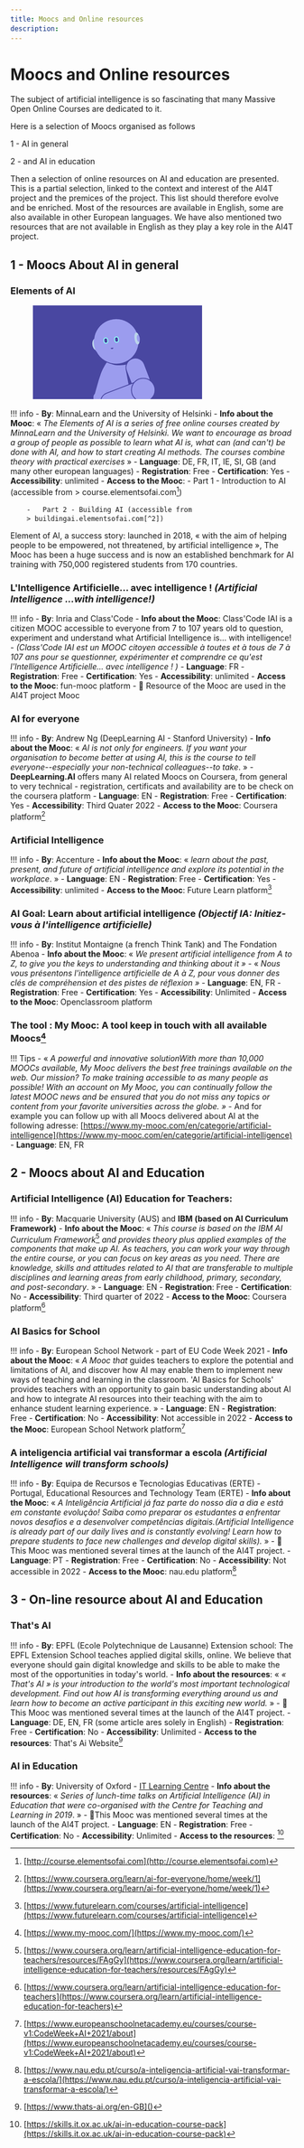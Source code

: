 ```yaml
---
title: Moocs and Online resources
description:
---
```

# Moocs and Online resources
The subject of artificial intelligence is so fascinating that many Massive Open Online Courses are dedicated to it.


Here is a selection of Moocs organised as follows

1 - AI in general

2 - and AI in education

Then a selection of online resources on AI and education are presented. This is a partial selection, linked to the context and interest of the AI4T project and the premices of the project. This list should therefore evolve and be enriched. Most of the resources are available in English, some are also available in other European languages. We have also mentioned two resources that are not available in English as they play a key role in the AI4T project.

## 1 - Moocs About AI in general

### **Elements of AI**
<figure>
	 <img src="Images/Elements-of-AI-visual-2.png" />
	 <figcaption> </figcaption>
</figure>

!!! info
    -   **By**: MinnaLearn and the University of Helsinki
    -   **Info about the Mooc**: « *The Elements of AI is a series of free online courses created by MinnaLearn and the University of Helsinki. We want to encourage as broad a group of people as possible to learn what AI is, what can (and can't) be done with AI, and how to start creating AI methods. The courses combine theory with practical exercises* »
    -   **Language**: DE, FR, IT, IE, SI, GB (and many other european languages)
    -   **Registration**: Free
    -   **Certification**: Yes
    -   **Accessibility**: unlimited
    -   **Access to the Mooc**:
        -   Part 1 - Introduction to AI (accessible from
        > course.elementsofai.com[^1])

        -   Part 2 - Building AI (accessible from
        > buildingai.elementsofai.com[^2])

Element of AI, a success story: launched in 2018, « with the aim of
helping people to be empowered, not threatened, by artificial
intelligence », The Mooc has been a huge success and is now an
established benchmark for AI training with 750,000 registered students
from 170 countries.



### L'Intelligence Artificielle... avec intelligence ! *(Artificial Intelligence ...with intelligence!)*

!!! info
    -   **By**: Inria and Class'Code
    -   **Info about the Mooc**: Class'Code IAI is a citizen MOOC accessible to everyone from 7 to 107 years old to question, experiment and understand what Artificial Intelligence is... with intelligence! - *(Class'Code IAI est un MOOC citoyen accessible à toutes et à tous de 7 à 107 ans pour se questionner, expérimenter et comprendre ce qu'est l'Intelligence Artificielle... avec intelligence ! )*
    -   **Language**: FR
    -   **Registration**: Free
    -   **Certification**: Yes
    -   **Accessibility**: unlimited
    -   **Access to the Mooc**: fun-mooc platform
		- 	🚀 Resource of the Mooc are used in the AI4T project Mooc


### AI for everyone
!!! info
    -   **By**: Andrew Ng (DeepLearning AI - Stanford University)
    -   **Info about the Mooc**:   « *AI is not only for engineers. If you want your organisation to become better at using AI, this is the course to tell everyone--especially your non-technical colleagues--to take*. »
		- 	**DeepLearning.AI** offers many AI related Moocs on Coursera, from general to very technical - registration, certificats and availability are to be check on the coursera platform
    -   **Language**: EN
    -   **Registration**: Free
    -   **Certification**: Yes
    -   **Accessibility**: Third Quater 2022
    -   **Access to the Mooc**: Coursera platform[^4]



### Artificial Intelligence
!!! info
    -   **By**: Accenture
    -   **Info about the Mooc**:   « *learn about the past, present, and future of artificial intelligence and explore its potential in the workplace*. »
    -   **Language**: EN
    -   **Registration**: Free
    -   **Certification**: Yes
    -   **Accessibility**: unlimited
    -   **Access to the Mooc**: Future Learn platform[^5]



### AI Goal: Learn about artificial intelligence *(Objectif IA: Initiez-vous à l'intelligence artificielle)*

!!! info
    -   **By**: Institut Montaigne (a french Think Tank) and The Fondation Abenoa
    -   **Info about the Mooc**:   « *We present artificial intelligence from A to Z, to give you the keys to understanding and thinking about it » -* « *Nous vous présentons l'intelligence artificielle de A à Z, pour vous donner des clés de compréhension et des pistes de réflexion »*
    -   **Language**: EN, FR
    -   **Registration**: Free
    -   **Certification**: Yes
    -   **Accessibility**: Unlimited
    -   **Access to the Mooc**: Openclassroom platform

### The tool : My Mooc: A tool keep in touch with all available Moocs[^8]

!!! Tips
    -   « *A powerful and innovative solutionWith more than 10,000 MOOCs available, My Mooc delivers the best free trainings available on the web. Our mission? To make training accessible to as many people as possible! With an account on My Mooc, you can continually follow the latest MOOC news and be ensured that you do not miss any topics or content from your favorite universities across the globe. »*
		- And for example you can follow up with all Moocs delivered about AI at the following adresse: [https://www.my-mooc.com/en/categorie/artificial-intelligence](https://www.my-mooc.com/en/categorie/artificial-intelligence)
		- **Language**: EN, FR

## 2 - Moocs about AI and Education

###  **Artificial Intelligence (AI) Education for Teachers:**

!!! info
    -   **By**: Macquarie University (AUS) and **IBM (based on AI Curriculum Framework)**
    -   **Info about the Mooc**:  « *This course is based on the IBM AI Curriculum Framework*[^9] *and provides theory plus applied examples of the components that make up AI. As teachers, you can work your way through the entire course, or you can focus on key areas as you need. There are knowledge, skills and attitudes related to AI that are transferable to multiple disciplines and learning areas from early childhood, primary, secondary, and post-secondary*. »
    -   **Language**: EN
    -   **Registration**: Free
    -   **Certification**: No
    -   **Accessibility**: Third quarter of 2022
    -   **Access to the Mooc**: Coursera platform[^10]


### **AI Basics for School**

!!! info
    -   **By**: European School Network - part of EU Code Week 2021
    -   **Info about the Mooc**:  « *A Mooc that* guides teachers to explore the potential and limitations of AI, and discover how AI may enable them to implement new ways of teaching and learning in the classroom. 'AI Basics for Schools' provides teachers with an opportunity to gain basic understanding about AI and how to integrate AI resources into their teaching with the aim to enhance student learning experience. »
    -   **Language**: EN
    -   **Registration**: Free
    -   **Certification**: No
    -   **Accessibility**: Not accessible in 2022
    -   **Access to the Mooc**: European School Network platform[^11]


### **A inteligencia artificial vai transformar a escola** *(Artificial Intelligence will transform schools)*

!!! info
    -   **By**: Equipa de Recursos e Tecnologias Educativas (ERTE) - Portugal, Educational Resources and Technology Team (ERTE)
    -   **Info about the Mooc**:  « *A Inteligência Artificial já faz parte do nosso dia a dia e está em constante evolução! Saiba como preparar os estudantes a enfrentar novos desafios e a desenvolver competências digitais.(Artificial Intelligence is already part of our daily lives and is constantly evolving! Learn how to prepare students to face new challenges and develop digital skills).* »
		- 🚀This Mooc was mentioned several times at the launch of the AI4T project.
    -   **Language**: PT
    -   **Registration**: Free
    -   **Certification**: No
    -   **Accessibility**: Not accessible in 2022
    -   **Access to the Mooc**: nau.edu platform[^12]


## 3 - On-line resource about AI and Education

### **That's AI**

!!! info
    -   **By**: EPFL (Ecole Polytechnique de Lausanne) Extension school: The EPFL Extension School teaches applied digital skills, online. We believe that everyone should gain digital knowledge and skills to be able to make the most of the opportunities in today's world.
    -   **Info about the resources**:  « *« That's AI » is your introduction to the world's most important technological development. Find out how AI is transforming everything around us and learn how to become an active participant in this exciting new world.* »
		- 🚀This Mooc was mentioned several times at the launch of the AI4T project.
    -   **Language**: DE, EN, FR (some article ares solely in English)
    -   **Registration**: Free
    -   **Certification**: No
    -   **Accessibility**: Unlimited
    -   **Access to the resources**: That's Ai Website[^13]


### **AI in Education**

!!! info
    -   **By**: University of Oxford - [IT Learning Centre](https://skills.it.ox.ac.uk/)
    -   **Info about the resources**: « *Series of lunch-time talks on Artificial Intelligence (AI) in Education that were co-organised with the Centre for Teaching and Learning in 2019*. »
		- 🚀This Mooc was mentioned several times at the launch of the AI4T project.
    -   **Language**: EN
    -   **Registration**: Free
    -   **Certification**: No
    -   **Accessibility**: Unlimited
    -   **Access to the resources**: [^14]

[^1]: [http://course.elementsofai.com](http://course.elementsofai.com)

[^2]: [https://buildingai.elementsofai.com/](https://buildingai.elementsofai.com/)

[^3]: [https://www.fun-mooc.fr/fr/cours/lintelligence-artificielle-avec-intelligence/nceligence-education-for-teachers/home/info](https://www.fun-mooc.fr/fr/cours/lintelligence-artificielle-avec-intelligence/nceligence-education-for-teachers/home/info)

[^4]: [https://www.coursera.org/learn/ai-for-everyone/home/week/1](https://www.coursera.org/learn/ai-for-everyone/home/week/1)

[^5]: [https://www.futurelearn.com/courses/artificial-intelligence](https://www.futurelearn.com/courses/artificial-intelligence)

[^6]: [https://openclassrooms.com/en/courses/7078811-destination-ai-introduction-to-artificial-intelligence](https://openclassrooms.com/en/courses/7078811-destination-ai-introduction-to-artificial-intelligence)

[^7]: [https://openclassrooms.com/fr/courses/6417031-objectif-ia-initiez-vous-a-lintelligence-artificielle](https://openclassrooms.com/fr/courses/6417031-objectif-ia-initiez-vous-a-lintelligence-artificielle)

[^8]: [https://www.my-mooc.com/](https://www.my-mooc.com/)

[^9]: [https://www.coursera.org/learn/artificial-intelligence-education-for-teachers/resources/FAgGy](https://www.coursera.org/learn/artificial-intelligence-education-for-teachers/resources/FAgGy)

[^10]: [https://www.coursera.org/learn/artificial-intelligence-education-for-teachers](https://www.coursera.org/learn/artificial-intelligence-education-for-teachers)

[^11]: [https://www.europeanschoolnetacademy.eu/courses/course-v1:CodeWeek+AI+2021/about](https://www.europeanschoolnetacademy.eu/courses/course-v1:CodeWeek+AI+2021/about)

[^12]: [https://www.nau.edu.pt/curso/a-inteligencia-artificial-vai-transformar-a-escola/](https://www.nau.edu.pt/curso/a-inteligencia-artificial-vai-transformar-a-escola/)

[^13]:[https://www.thats-ai.org/en-GB]()

[^14]: [https://skills.it.ox.ac.uk/ai-in-education-course-pack](https://skills.it.ox.ac.uk/ai-in-education-course-pack)
